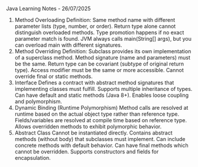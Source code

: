 Java Learning Notes - 26/07/2025
1) Method Overloading
Definition: Same method name with different parameter lists (type, number, or order).
Return type alone cannot distinguish overloaded methods.
Type promotion happens if no exact parameter match is found.
JVM always calls main(String[] args), but you can overload main with different signatures.
2) Method Overriding
Definition: Subclass provides its own implementation of a superclass method.
Method signature (name and parameters) must be the same.
Return type can be covariant (subtype of original return type).
Access modifier must be the same or more accessible.
Cannot override final or static methods.
3) Interface
Defines a contract with abstract method signatures that implementing classes must fulfill.
Supports multiple inheritance of types.
Can have default and static methods (Java 8+).
Enables loose coupling and polymorphism.
4) Dynamic Binding (Runtime Polymorphism)
Method calls are resolved at runtime based on the actual object type rather than reference type.
Fields/variables are resolved at compile time based on reference type.
Allows overridden methods to exhibit polymorphic behavior.
5) Abstract Class
Cannot be instantiated directly.
Contains abstract methods (without body) that subclasses must implement.
Can include concrete methods with default behavior.
Can have final methods which cannot be overridden.
Supports constructors and fields for encapsulation.





